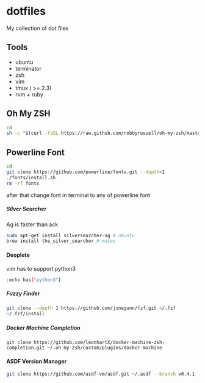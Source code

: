 # dotfiles
My collection of dot files

## Tools
- ubuntu
- terminator
- zsh
- vim
- tmux ( >= 2.3)
- rvm + ruby

## Oh My ZSH
```bash
cd
sh -c "$(curl -fsSL https://raw.github.com/robbyrussell/oh-my-zsh/master/tools/install.sh)"
```

## Powerline Font
```bash
cd
git clone https://github.com/powerline/fonts.git --depth=1
./fonts/install.sh
rm -rf fonts
```

after that change font in terminal to any of powerline font

##### Silver Searcher
Ag is faster than ack

```bash
sudo apt-get install silversearcher-ag # ubuntu
brew install the_silver_searcher # macos
```

#### Deoplete
vim has to support python3

```bash
:echo has("python3")
```

##### Fuzzy Finder
```bash
git clone --depth 1 https://github.com/junegunn/fzf.git ~/.fzf
~/.fzf/install
```

##### Docker Machine Completion
```
git clone https://github.com/leonhartX/docker-machine-zsh-completion.git ~/.oh-my-zsh/custom/plugins/docker-machine
```

#### ASDF Version Manager
```bash
git clone https://github.com/asdf-vm/asdf.git ~/.asdf --branch v0.4.1
```
